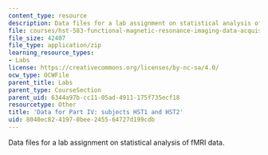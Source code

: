 ```yaml
---
content_type: resource
description: Data files for a lab assignment on statistical analysis of fMRI data.
file: courses/hst-583-functional-magnetic-resonance-imaging-data-acquisition-and-analysis-fall-2008/8040ec8241970bee245564727d199cdb_Lab1_fMRIAcquisition.zip
file_size: 42407
file_type: application/zip
learning_resource_types:
- Labs
license: https://creativecommons.org/licenses/by-nc-sa/4.0/
ocw_type: OCWFile
parent_title: Labs
parent_type: CourseSection
parent_uid: 6344a97b-cc11-05ad-4911-175f735ecf18
resourcetype: Other
title: 'Data for Part IV: subjects HST1 and HST2'
uid: 8040ec82-4197-0bee-2455-64727d199cdb
---
```

Data files for a lab assignment on statistical analysis of fMRI data.